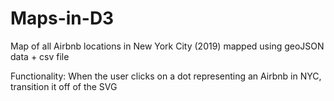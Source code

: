 # Maps-in-D3
Map of all Airbnb locations in New York City (2019) mapped using geoJSON data + csv file

Functionality: 
When the user clicks on a dot representing an Airbnb in NYC, transition it off of the SVG
